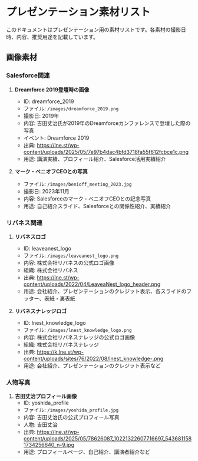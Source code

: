 # プレゼンテーション素材リスト

このドキュメントはプレゼンテーション用の素材リストです。各素材の撮影日時、内容、推奨用途を記載しています。

## 画像素材

### Salesforce関連

1. **Dreamforce 2019登壇時の画像**
   - ID: dreamforce_2019
   - ファイル: `/images/dreamforce_2019.png`
   - 撮影日: 2019年
   - 内容: 吉田丈治氏が2019年のDreamforceカンファレンスで登壇した際の写真
   - イベント: Dreamforce 2019
   - 出典: https://lne.st/wp-content/uploads/2025/05/7e97b4dac4bfd3718fa55f612fcbce1c.png
   - 用途: 講演実績、プロフィール紹介、Salesforce活用実績紹介

2. **マーク・ベニオフCEOとの写真**
   - ファイル: `/images/benioff_meeting_2023.jpg`
   - 撮影日: 2023年11月
   - 内容: Salesforceのマーク・ベニオフCEOとの記念写真
   - 用途: 自己紹介スライド、Salesforceとの関係性紹介、実績紹介

### リバネス関連

1. **リバネスロゴ**
   - ID: leaveanest_logo
   - ファイル: `/images/leaveanest_logo.png`
   - 内容: 株式会社リバネスの公式ロゴ画像
   - 組織: 株式会社リバネス
   - 出典: https://lne.st/wp-content/uploads/2022/04/LeaveaNest_logo_header.png
   - 用途: 会社紹介、プレゼンテーションのクレジット表示、各スライドのフッター、表紙・裏表紙

2. **リバネスナレッジロゴ**
   - ID: lnest_knowledge_logo
   - ファイル: `/images/lnest_knowledge_logo.png`
   - 内容: 株式会社リバネスナレッジの公式ロゴ画像
   - 組織: 株式会社リバネスナレッジ
   - 出典: https://k.lne.st/wp-content/uploads/sites/76/2022/08/lnest_knowledge-.png
   - 用途: 会社紹介、プレゼンテーションのクレジット表示など

### 人物写真

1. **吉田丈治プロフィール画像**
   - ID: yoshida_profile
   - ファイル: `/images/yoshida_profile.jpg`
   - 内容: 吉田丈治氏の公式プロフィール写真
   - 人物: 吉田丈治
   - 出典: https://lne.st/wp-content/uploads/2025/05/78626087_10221322607716697_5436811581734256640_n-9.jpg
   - 用途: プロフィールページ、自己紹介、講演者紹介など
